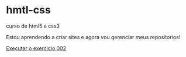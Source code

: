 # hmtl-css
 curso de html5 e css3

Estou aprendendo a criar sites e agora vou gerenciar meus reposítorios!

<a href="https://adriansanttos.github.io/html-css/exercicios/ex002/index.html">Executar o exercicio 002 <a/>